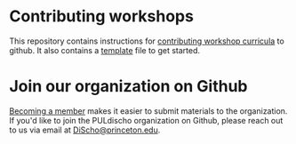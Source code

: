 # Contributing workshops
This repository contains instructions for [contributing workshop curricula](/contributing.md) to github. It also contains a [template](/readme_template.md) file to get started.

# Join our organization on Github
[Becoming a member](https://docs.github.com/en/organizations/managing-membership-in-your-organization/inviting-users-to-join-your-organization) makes it easier to submit materials to the organization. If you'd like to join the PULdischo organization on Github, please reach out to us via email at DiScho@princeton.edu.





